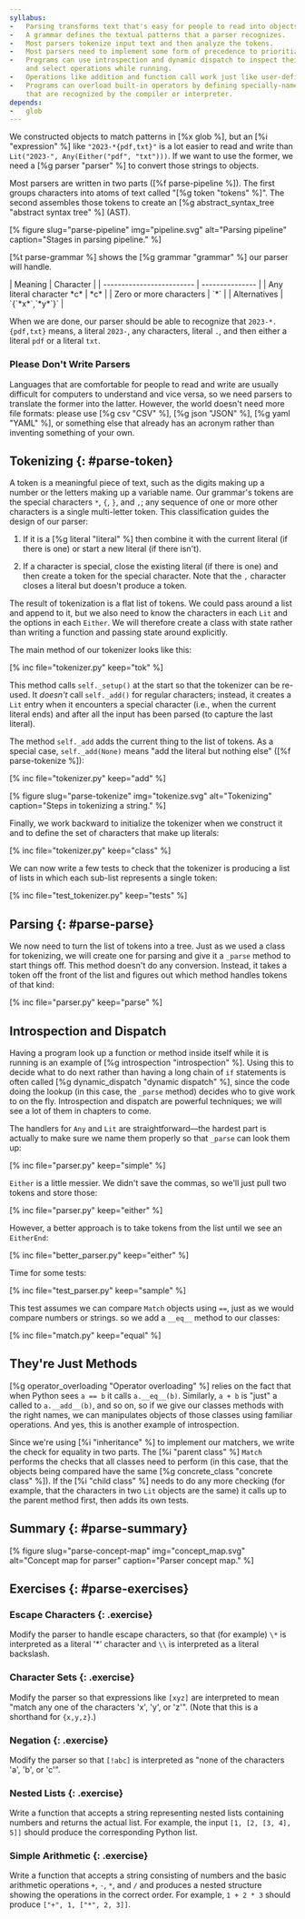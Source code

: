 ```yaml
---
syllabus:
-   Parsing transforms text that's easy for people to read into objects that are easy for computers to work with.
-   A grammar defines the textual patterns that a parser recognizes.
-   Most parsers tokenize input text and then analyze the tokens.
-   Most parsers need to implement some form of precedence to prioritize different patterns.
-   Programs can use introspection and dynamic dispatch to inspect their own internals
    and select operations while running.
-   Operations like addition and function call work just like user-defined functions.
-   Programs can overload built-in operators by defining specially-named methods
    that are recognized by the compiler or interpreter.
depends:
-   glob
---
```


We constructed objects to match patterns in [%x glob %],
but an [%i "expression" %] like `"2023-*{pdf,txt}"`
is a lot easier to read and write
than `Lit("2023-", Any(Either("pdf", "txt")))`.
If we want to use the former,
we need a [%g parser "parser" %]
to convert those strings to objects.

Most parsers are written in two parts ([%f parse-pipeline %]).
The first groups characters into atoms of text called "[%g token "tokens" %]".
The second assembles those tokens to create
an [%g abstract_syntax_tree "abstract syntax tree" %] (AST).

[% figure
   slug="parse-pipeline"
   img="pipeline.svg"
   alt="Parsing pipeline"
   caption="Stages in parsing pipeline."
%]

[%t parse-grammar %] shows the [%g grammar "grammar" %] our parser will handle.

<div class="table" id="parse-grammar" caption="Glob grammar." markdown="1">
| Meaning                   | Character       |
| ------------------------- | --------------- |
| Any literal character *c* | *c*             |
| Zero or more characters   | `*`             |
| Alternatives              | `{`*x*`,`*y*`}` |
</div>

When we are done,
our parser should be able to recognize that `2023-*.{pdf,txt}` means,
a literal `2023-`,
any characters,
literal `.`,
and then either a literal `pdf` or a literal `txt`.

<div class="callout" markdown="1">

### Please Don't Write Parsers

Languages that are comfortable for people to read and write
are usually difficult for computers to understand
and vice versa,
so we need parsers to translate the former into the latter.
However,
the world doesn't need more file formats:
please use [%g csv "CSV" %], [%g json "JSON" %], [%g yaml "YAML" %],
or something else that already has an acronym
rather than inventing something of your own.

</div>

## Tokenizing {: #parse-token}

A token is a meaningful piece of text,
such as the digits making up a number or the letters making up a variable name.
Our grammar's tokens are the special characters `*`, `{`, `}`, and `,`;
any sequence of one or more other characters is a single multi-letter token.
This classification guides the design of our parser:

1.  If it is a [%g literal "literal" %] then
    combine it with the current literal (if there is one)
    or start a new literal (if there isn't).

1.  If a character is special,
    close the existing literal (if there is one)
    and then create a token for the special character.
    Note that the `,` character closes a literal but doesn't produce a token.

The result of tokenization is a flat list of tokens.
We could pass around a list and append to it,
but we also need to know the characters in each `Lit`
and the options in each `Either`.
We will therefore create a class with state
rather than writing a function and passing state around explicitly.

The main method of our tokenizer looks like this:

[% inc file="tokenizer.py" keep="tok" %]

This method calls `self._setup()` at the start
so that the tokenizer can be re-used.
It *doesn't* call `self._add()` for regular characters;
instead,
it creates a `Lit` entry when it encounters a special character
(i.e., when the current literal ends)
and after all the input has been parsed
(to capture the last literal).

The method `self._add` adds the current thing to the list of tokens.
As a special case,
`self._add(None)` means "add the literal but nothing else"
([%f parse-tokenize %]):

[% inc file="tokenizer.py" keep="add" %]

[% figure
   slug="parse-tokenize"
   img="tokenize.svg"
   alt="Tokenizing"
   caption="Steps in tokenizing a string."
%]

Finally,
we work backward to initialize the tokenizer when we construct it
and to define the set of characters that make up literals:

[% inc file="tokenizer.py" keep="class" %]

We can now write a few tests to check that
the tokenizer is producing a list of lists
in which each sub-list represents a single token:

[% inc file="test_tokenizer.py" keep="tests" %]

## Parsing {: #parse-parse}

We now need to turn the list of tokens into a tree.
Just as we used a class for tokenizing,
we will create one for parsing
and give it a `_parse` method to start things off.
This method doesn't do any conversion.
Instead,
it takes a token off the front of the list
and figures out which method handles tokens of that kind:

[% inc file="parser.py" keep="parse" %]

<div class="callout" markdown="1">

## Introspection and Dispatch

Having a program look up a function or method inside itself
while it is running
is an example of [%g introspection "introspection" %].
Using this to decide what to do next
rather than having a long chain of `if` statements
is often called [%g dynamic_dispatch "dynamic dispatch" %],
since the code doing the lookup
(in this case, the `_parse` method)
decides who to give work to on the fly.
Introspection and dispatch are powerful techniques;
we will see a lot of them in chapters to come.

</div>

The handlers for `Any` and `Lit` are straightforward—the
hardest part is actually to make sure we name them properly
so that `_parse` can look them up:

[% inc file="parser.py" keep="simple" %]

`Either` is a little messier.
We didn't save the commas,
so we'll just pull two tokens and store those:

[% inc file="parser.py" keep="either" %]

However,
a better approach is to take tokens from the list until we see an `EitherEnd`:

[% inc file="better_parser.py" keep="either" %]

Time for some tests:

[% inc file="test_parser.py" keep="sample" %]

This test assumes we can compare `Match` objects using `==`,
just as we would compare numbers or strings.
so we add a `__eq__` method to our classes:

[% inc file="match.py" keep="equal" %]

<div class="callout" markdown="1">

## They're Just Methods

[%g operator_overloading "Operator overloading" %]
relies on the fact that when Python sees `a == b` it calls `a.__eq__(b)`.
Similarly,
`a + b` is "just" a called to `a.__add__(b)`, and so on,
so if we give our classes methods with the right names,
we can manipulates objects of those classes using familiar operations.
And yes,
this is another example of introspection.

Since we're using [%i "inheritance" %] to implement our matchers,
we write the check for equality in two parts.
The [%i "parent class" %] `Match` performs the checks that all classes need to perform
(in this case,
that the objects being compared have the same
[%g concrete_class "concrete class" %]).
If the [%i "child class" %] needs to do any more checking
(for example, that the characters in two `Lit` objects are the same)
it calls up to the parent method first,
then adds its own tests.

</div>

## Summary {: #parse-summary}

[% figure
   slug="parse-concept-map"
   img="concept_map.svg"
   alt="Concept map for parser"
   caption="Parser concept map."
%]

## Exercises {: #parse-exercises}

### Escape Characters {: .exercise}

Modify the parser to handle escape characters,
so that (for example) `\*` is interpreted as a literal '*' character
and `\\` is interpreted as a literal backslash.

### Character Sets {: .exercise}

Modify the parser so that expressions like `[xyz]` are interpreted to mean
"match any one of the characters 'x', 'y', or 'z'".
(Note that this is a shorthand for `{x,y,z}`.)

### Negation {: .exercise}

Modify the parser so that `[!abc]` is interpreted as
"none of the characters 'a', 'b', or 'c'".

### Nested Lists {: .exercise}

Write a function that accepts a string representing nested lists containing numbers
and returns the actual list.
For example, the input `[1, [2, [3, 4], 5]]`
should produce the corresponding Python list.

### Simple Arithmetic {: .exercise}

Write a function that accepts a string consisting of numbers
and the basic arithmetic operations `+`, `-`, `*`, and `/`
and produces a nested structure showing the operations
in the correct order.
For example,
`1 + 2 * 3` should produce
`["+", 1, ["*", 2, 3]]`.
